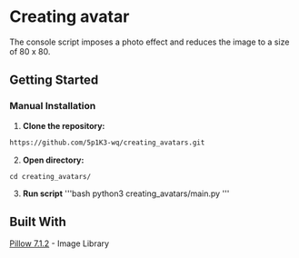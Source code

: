 # Creating avatar

The console script imposes a photo effect and reduces the image to a size of 80 x 80.

## Getting Started

### Manual Installation

1. **Clone the repository:**

```bash
https://github.com/5p1K3-wq/creating_avatars.git
```
2. **Open directory:**

`cd creating_avatars/`

3. **Run script**
'''bash
python3 creating_avatars/main.py
'''

## Built With

[Pillow 7.1.2](https://pypi.org/project/Pillow/) - Image Library
